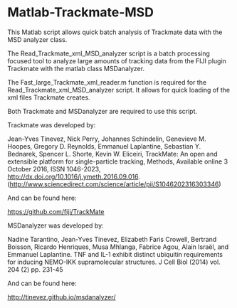 # Matlab-Trackmate-MSD
This Matlab script allows quick batch analysis of Trackmate data with the MSD analyzer class.

The Read_Trackmate_xml_MSD_analyzer script is a batch processing focused tool to analyze large amounts of tracking data from the FIJI plugin Trackmate with the
matlab class MSDanalyzer. 

The Fast_large_Trackmate_xml_reader.m function is required  for the Read_Trackmate_xml_MSD_analyzer script. It allows for quick loading of the xml files Trackmate creates.


Both Trackmate and MSDanalyzer are required to use this script.

Trackmate was developed by:

Jean-Yves Tinevez, Nick Perry, Johannes Schindelin, Genevieve M. Hoopes, Gregory D. Reynolds, Emmanuel Laplantine, Sebastian Y. Bednarek, Spencer L. Shorte, Kevin W. Eliceiri, TrackMate: An open and extensible platform for single-particle tracking, Methods, Available online 3 October 2016, ISSN 1046-2023, http://dx.doi.org/10.1016/j.ymeth.2016.09.016. (http://www.sciencedirect.com/science/article/pii/S1046202316303346)

And can be found here:

https://github.com/fiji/TrackMate

MSDanalyzer was developed by:

Nadine Tarantino, Jean-Yves Tinevez, Elizabeth Faris Crowell, Bertrand Boisson, Ricardo Henriques, Musa Mhlanga, Fabrice Agou, Alain Israël, and Emmanuel Laplantine. TNF and IL-1 exhibit distinct ubiquitin requirements for inducing NEMO-IKK supramolecular structures. J Cell Biol (2014) vol. 204 (2) pp. 231-45

And can be found here:

http://tinevez.github.io/msdanalyzer/
